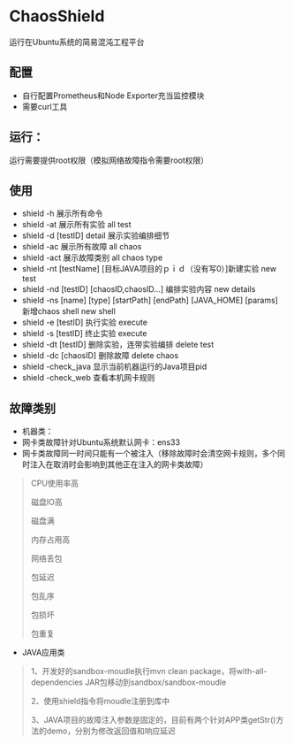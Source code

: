 # ChaosShield
运行在Ubuntu系统的简易混沌工程平台
## 配置
* 自行配置Prometheus和Node Exporter充当监控模块
* 需要curl工具
## 运行：
运行需要提供root权限（模拟网络故障指令需要root权限）
## 使用
*  shield -h 展示所有命令
*  shield -at 展示所有实验 all test
*  shield -d [testID] detail 展示实验编排细节
*  shield -ac 展示所有故障 all chaos
*  shield -act 展示故障类别 all chaos type
*  shield -nt [testName] [目标JAVA项目的ｐｉｄ（没有写0）]新建实验 new test
*  shield -nd [testID] [chaosID,chaosID...] 编排实验内容 new details
*  shield -ns [name] [type] [startPath] [endPath] [JAVA_HOME] [params]　新增chaos shell new shell
*  shield -e [testID] 执行实验 execute
*  shield -s [testID] 终止实验 execute
*  shield -dt [testID] 删除实验，连带实验编排 delete test
*  shield -dc [chaosID] 删除故障 delete chaos
*  shield -check_java 显示当前机器运行的Java项目pid
*  shield -check_web 查看本机网卡规则

## 故障类别
* 机器类：
* 网卡类故障针对Ubuntu系统默认网卡：ens33
* 网卡类故障同一时间只能有一个被注入（移除故障时会清空网卡规则，多个同时注入在取消时会影响到其他正在注入的网卡类故障）
>CPU使用率高
>
>磁盘IO高
>
>磁盘满
>
>内存占用高
>
>网络丢包
>
>包延迟
>
>包乱序
>
>包损坏
>
>包重复
* JAVA应用类
>1、开发好的sandbox-moudle执行mvn clean package，将with-all-dependencies JAR包移动到sandbox/sandbox-moudle
>
>2、使用shield指令将moudle注册到库中
>
>3、JAVA项目的故障注入参数是固定的，目前有两个针对APP类getStr()方法的demo，分别为修改返回值和响应延迟


